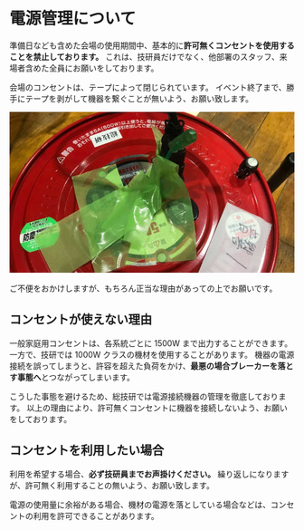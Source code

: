 # 電源管理について

準備日なども含めた会場の使用期間中、基本的に**許可無くコンセントを使用することを禁止しております。**
これは、技研員だけでなく、他部署のスタッフ、来場者含めた全員にお願いをしております。

会場のコンセントは、テープによって閉じられています。
イベント終了まで、勝手にテープを剥がして機器を繋ぐことが無いよう、お願い致します。

![Img](power-manage_media/closed-socket.jpg)

ご不便をおかけしますが、もちろん正当な理由があっての上でお願いです。

## コンセントが使えない理由

一般家庭用コンセントは、各系統ごとに 1500W まで出力することができます。
一方で、技研では 1000W クラスの機材を使用することがあります。
機器の電源接続を誤ってしまうと、許容を超えた負荷をかけ、**最悪の場合ブレーカーを落とす事態へ**とつながってしまいます。

こうした事態を避けるため、総技研では電源接続機器の管理を徹底しております。
以上の理由により、許可無くコンセントに機器を接続しないよう、お願いをしております。

## コンセントを利用したい場合

利用を希望する場合、**必ず技研員までお声掛けください。**
繰り返しになりますが、許可無く利用することの無いよう、お願い致します。

電源の使用量に余裕がある場合、機材の電源を落としている場合などは、コンセントの利用を許可できることがあります。

